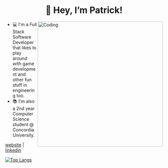 <h1 align="center">👋 Hey, I’m Patrick! </h1>
<img align="right" alt="Coding" width="400" src="https://ardas-it.com/uploads/images/blogs/giph.gif">

- 💻 I'm a Full Stack Software Developer that likes to play around with game development and other fun stuff in engineering too.
- 📚 I'm also a 2nd year Computer Science student @ Concordia University.

[website](http://patrickdeniso.me/) | [linkedin](https://www.linkedin.com/in/patrick-deniso/)

[![Top Langs](https://github-readme-stats.vercel.app/api/top-langs/?username=thebigpaff&theme=radical)](https://github.com/anuraghazra/github-readme-stats)
